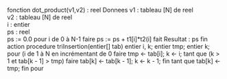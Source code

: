 fonction dot_product(v1,v2) : reel
  Donnees v1 : tableau [N] de reel    
          v2 : tableau [N] de reel     
   i : entier                  
          ps : reel                    
  ps := 0.0
  pour i de 0 à N-1 faire
    ps := ps + t1[i]*t2(i]
  fait
  Resultat : ps
fin action
  procedure triInsertion(entier[] tab)
  entier i, k;
  entier tmp;
  entier k;
  pour (i de 1 à N en incrémentant de 0 faire
    tmp <- tab[i];
    k <- i; 
    tant que (k > 1 et tab[k - 1] > tmp) faire
      tab[k] <- tab[k - 1];
      k <- k - 1;
    fin tant que
  tab[k] <- tmp;
  fin pour
